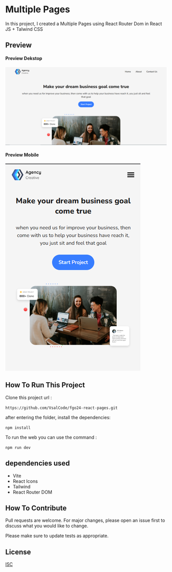 # Multiple Pages 

In this project, I created a Multiple Pages using React Router Dom in React JS + Talwind CSS

## Preview

#### Preview Dekstop
![Preview](./src/assets/image.png)

#### Preview Mobile
![Preview](./src/assets/preview-mobile.png)


## How To Run This Project

Clone this project url :

``` https://github.com/VsalCode/fgo24-react-pages.git ```

after entering the folder, install the dependencies:

```npm install```

To run the web you can use the command :

```npm run dev```

##  dependencies used
- Vite
- React Icons
- Tailwind
- React Router DOM


## How To Contribute

Pull requests are welcome. For major changes, please open an issue first
to discuss what you would like to change.

Please make sure to update tests as appropriate.

## License

[ISC](https://opensource.org/license/isc-license-txt)
